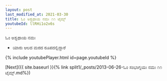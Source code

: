 ```yaml
---
layout: post
last_modified_at: 2021-03-30
title: ಓಂ ಅಶ್ವಥಾಯ ನಮಃ ೧೧ ಟೈಮ್ಸ್
youtubeId: llRHi1o2x6s
---
```

 
 
 ಓಂ ಅಶ್ವಥಾಯ ನಮಃ  
 
 -  ಯಾರು ಆಲದ ಮರದ ರೂಪದಲ್ಲಿದ್ದಾರೆ 
 
  
 
  
 
 
 
 
 
 


{% include youtubePlayer.html id=page.youtubeId %}
 
[Next]({{ site.baseurl }}{% link  split1/_posts/2013-06-26-ಓಂ ಸಂಭಾಗ್ನಯಃ ನಮಃ ೧೧ ಟೈಮ್ಸ್.md%})
 
